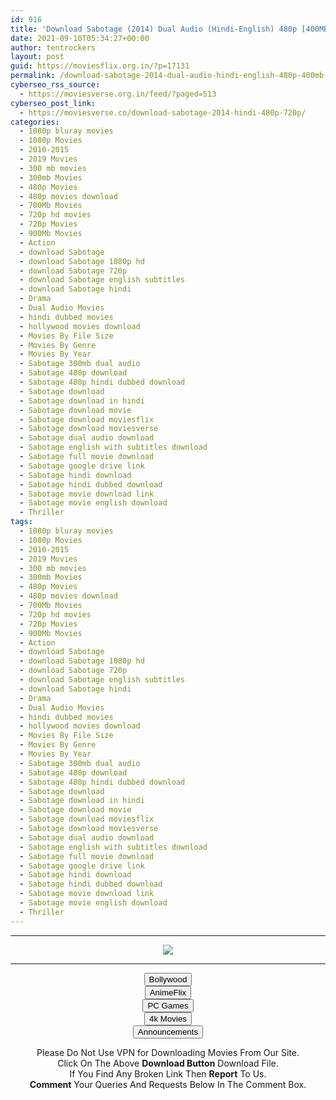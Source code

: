 ```yaml
---
id: 916
title: 'Download Sabotage (2014) Dual Audio (Hindi-English) 480p [400MB] || 720p [800MB]'
date: 2021-09-10T05:34:27+00:00
author: tentrockers
layout: post
guid: https://moviesflix.org.in/?p=17131
permalink: /download-sabotage-2014-dual-audio-hindi-english-480p-400mb-720p-800mb/
cyberseo_rss_source:
  - https://moviesverse.org.in/feed/?paged=513
cyberseo_post_link:
  - https://moviesverse.co/download-sabotage-2014-hindi-480p-720p/
categories:
  - 1080p bluray movies
  - 1080p Movies
  - 2010-2015
  - 2019 Movies
  - 300 mb movies
  - 300mb Movies
  - 480p Movies
  - 480p movies download
  - 700Mb Movies
  - 720p hd movies
  - 720p Movies
  - 900Mb Movies
  - Action
  - download Sabotage
  - download Sabotage 1080p hd
  - download Sabotage 720p
  - download Sabotage english subtitles
  - download Sabotage hindi
  - Drama
  - Dual Audio Movies
  - hindi dubbed movies
  - hollywood movies download
  - Movies By File Size
  - Movies By Genre
  - Movies By Year
  - Sabotage 300mb dual audio
  - Sabotage 480p download
  - Sabotage 480p hindi dubbed download
  - Sabotage download
  - Sabotage download in hindi
  - Sabotage download movie
  - Sabotage download moviesflix
  - Sabotage download moviesverse
  - Sabotage dual audio download
  - Sabotage english with subtitles download
  - Sabotage full movie download
  - Sabotage google drive link
  - Sabotage hindi download
  - Sabotage hindi dubbed download
  - Sabotage movie download link
  - Sabotage movie english download
  - Thriller
tags:
  - 1080p bluray movies
  - 1080p Movies
  - 2010-2015
  - 2019 Movies
  - 300 mb movies
  - 300mb Movies
  - 480p Movies
  - 480p movies download
  - 700Mb Movies
  - 720p hd movies
  - 720p Movies
  - 900Mb Movies
  - Action
  - download Sabotage
  - download Sabotage 1080p hd
  - download Sabotage 720p
  - download Sabotage english subtitles
  - download Sabotage hindi
  - Drama
  - Dual Audio Movies
  - hindi dubbed movies
  - hollywood movies download
  - Movies By File Size
  - Movies By Genre
  - Movies By Year
  - Sabotage 300mb dual audio
  - Sabotage 480p download
  - Sabotage 480p hindi dubbed download
  - Sabotage download
  - Sabotage download in hindi
  - Sabotage download movie
  - Sabotage download moviesflix
  - Sabotage download moviesverse
  - Sabotage dual audio download
  - Sabotage english with subtitles download
  - Sabotage full movie download
  - Sabotage google drive link
  - Sabotage hindi download
  - Sabotage hindi dubbed download
  - Sabotage movie download link
  - Sabotage movie english download
  - Thriller
---
```

<center>
  </p> 
  
  <hr />
  
  <p>
    <a href="http://gdrivepro.xyz/join.php" data-wpel-link="external" target="_blank" rel="nofollow external noopener noreferrer"><img src="https://i.imgur.com/FhMdWdW.png" /></a>
  </p>
  
  <hr />
  
  <p>
    <a href="https://dogemovies.xyz" target="_blank" data-wpel-link="external" rel="nofollow external noopener noreferrer"><button class="button button5">Bollywood</button></a><br /> <a href="https://animeflix.in" target="_blank" data-wpel-link="external" rel="nofollow external noopener noreferrer"><button class="button button5">AnimeFlix</button></a><br /> <a href="https://gamesflix.net/" target="_blank" data-wpel-link="external" rel="nofollow external noopener noreferrer"><button class="button button5">PC Games</button></a><br /> <a href="https://uhdmovies.in" target="_blank" data-wpel-link="external" rel="nofollow external noopener noreferrer"><button class="button button5">4k Movies</button></a><br /> <a href="https://moviesverse.co/announcements/" target="_blank" data-wpel-link="internal" rel="noopener"><button class="button button5">Announcements</button></a>
  </p>
  
  <div class="alert alert-danger">
    Please Do Not Use VPN for Downloading Movies From Our Site.
  </div>
  
  <div class="alert alert-success">
    Click On The Above <strong>Download Button</strong> Download File.
  </div>
  
  <div class="alert alert-warning">
    If You Find Any Broken Link Then <strong>Report</strong> To Us.
  </div>
  
  <div class="alert alert-info">
    <strong>Comment</strong> Your Queries And Requests Below In The Comment Box.
  </div>
  
  <p>
    </center>
  </p>